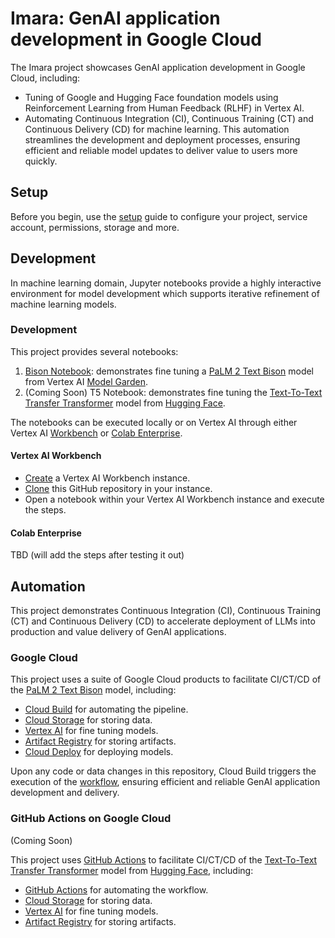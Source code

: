 # Imara: GenAI application development in Google Cloud

The Imara project showcases GenAI application development in Google Cloud, including:
* Tuning of Google and Hugging Face foundation models using Reinforcement Learning from Human Feedback (RLHF) in Vertex AI.
* Automating Continuous Integration (CI), Continuous Training (CT) and Continuous Delivery (CD) for machine learning. This automation streamlines the development and deployment processes, ensuring efficient and reliable model updates to deliver value to users more quickly.

## Setup

Before you begin, use the [setup](/docs/SETUP.md) guide to configure your project, service account, permissions, storage and more.

## Development

In machine learning domain, Jupyter notebooks provide a highly interactive environment for model development which supports iterative refinement of machine learning models.

### Development

This project provides several notebooks:
1. [Bison Notebook](text-bison-notebook.ipynb): demonstrates fine tuning a [PaLM 2 Text Bison] model from Vertex AI [Model Garden].
2. (Coming Soon) T5 Notebook: demonstrates fine tuning the [Text-To-Text Transfer Transformer] model from [Hugging Face].

The notebooks can be executed locally or on Vertex AI through either Vertex AI [Workbench] or [Colab Enterprise].

#### Vertex AI Workbench

* [Create][vertex-wb] a Vertex AI Workbench instance.
* [Clone][vertex-wb-git] this GitHub repository in your instance. 
* Open a notebook within your Vertex AI Workbench instance and execute the steps.

#### Colab Enterprise

TBD (will add the steps after testing it out)

## Automation

This project demonstrates Continuous Integration (CI), Continuous Training (CT) and Continuous Delivery (CD) to accelerate deployment of LLMs into production and value delivery of GenAI applications. 

### Google Cloud

This project uses a suite of Google Cloud products to facilitate CI/CT/CD of the [PaLM 2 Text Bison] model, including:
* [Cloud Build] for automating the pipeline.
* [Cloud Storage] for storing data.
* [Vertex AI] for fine tuning models.
* [Artifact Registry] for storing artifacts.
* [Cloud Deploy] for deploying models. 

Upon any code or data changes in this repository, Cloud Build triggers the execution of the [workflow](.cloudbuild/cloudbuild.yaml), ensuring efficient and reliable GenAI application development and delivery.

### GitHub Actions on Google Cloud

(Coming Soon)

This project uses [GitHub Actions] to facilitate CI/CT/CD of the [Text-To-Text Transfer Transformer] model from [Hugging Face], including:
* [GitHub Actions] for automating the workflow.
* [Cloud Storage] for storing data.
* [Vertex AI] for fine tuning models.
* [Artifact Registry] for storing artifacts.

[Model Garden]: https://cloud.google.com/vertex-ai/docs/start/explore-models
[Workbench]: https://cloud.google.com/vertex-ai/docs/workbench/introduction
[Colab Enterprise]: https://cloud.google.com/vertex-ai/docs/colab/create-console-quickstart
[Hugging Face]: https://huggingface.co/
[Text-To-Text Transfer Transformer]: https://huggingface.co/google-t5/t5-small 
[vertex-wb]: https://cloud.google.com/vertex-ai/docs/workbench/instances/create#consol
[vertex-wb-git]: https://cloud.google.com/vertex-ai/docs/workbench/instances/save-to-github#clone-a-repo
[Vertex AI]: https://cloud.google.com/vertex-ai
[Artifact Registry]: https://cloud.google.com/artifact-registry
[Cloud Build]: https://cloud.google.com/build
[Cloud Deploy]: https://cloud.google.com/deploy
[Cloud Storage]: https://cloud.google.com/storage
[PaLM 2 Text Bison]: https://cloud.google.com/vertex-ai/docs/generative-ai/model-reference/text
[GitHub Actions]: https://docs.github.com/en/actions
